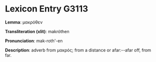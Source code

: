 # Lexicon Entry G3113

**Lemma**: μακρόθεν

**Transliteration (xlit)**: makróthen

**Pronunciation**: mak-roth'-en

**Description**:
adverb from μακρός; from a distance or afar:--afar off, from far.
